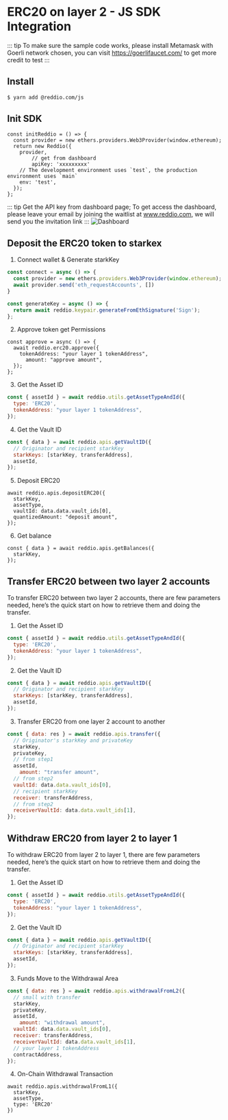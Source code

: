 # ERC20 on layer 2 - JS SDK Integration

::: tip
To make sure the sample code works, please install Metamask with Goerli network chosen, you can visit https://goerlifaucet.com/ to get more credit to test
:::

## Install

```sh
$ yarn add @reddio.com/js
```

## Init SDK

```tsx
const initReddio = () => {
  const provider = new ethers.providers.Web3Provider(window.ethereum);
  return new Reddio({
    provider,
		// get from dashboard
		apiKey: 'xxxxxxxxx'
    // The development environment uses `test`, the production environment uses `main`
    env: 'test',
  });
};
```
::: tip
Get the API key from dashboard page; To get access the dashboard, please leave your email by joining the waitlist at www.reddio.com, we will send you the invitation link
:::
![Dashboard](/dashboard-quickstart.png)

## Deposit the ERC20 token to starkex

1. Connect wallet & Generate starkKey

```jsx
const connect = async () => {
  const provider = new ethers.providers.Web3Provider(window.ethereum);
  await provider.send('eth_requestAccounts', [])
}

const generateKey = async () => {
  return await reddio.keypair.generateFromEthSignature('Sign');
};
```

2. Approve token get Permissions

```tsx
const approve = async () => {
  await reddio.erc20.approve({
    tokenAddress: "your layer 1 tokenAddress",
	  amount: "approve amount",
  });
};
```

3. Get the Asset ID

```jsx
const { assetId } = await reddio.utils.getAssetTypeAndId({
  type: 'ERC20',
  tokenAddress: "your layer 1 tokenAddress",
});
```

4. Get the Vault ID

```jsx
const { data } = await reddio.apis.getVaultID({
  // Originator and recipient starkKey
  starkKeys: [starkKey, transferAddress],
  assetId,
});
```

5. Deposit ERC20 

```tsx
await reddio.apis.depositERC20({
  starkKey,
  assetType,
  vaultId: data.data.vault_ids[0],
  quantizedAmount: "deposit amount",
});
```

6. Get balance

```tsx
const { data } = await reddio.apis.getBalances({
  starkKey,
});
```

## Transfer ERC20 between two layer 2 accounts

To transfer ERC20 between two layer 2 accounts, there are few parameters needed, here’s the quick start on how to retrieve them and doing the transfer.

1. Get the Asset ID

```jsx
const { assetId } = await reddio.utils.getAssetTypeAndId({
  type: 'ERC20',
  tokenAddress: "your layer 1 tokenAddress",
});
```

2. Get the Vault ID

```jsx
const { data } = await reddio.apis.getVaultID({
  // Originator and recipient starkKey
  starkKeys: [starkKey, transferAddress],
  assetId,
});
```

3. Transfer ERC20 from one layer 2 account to another

```jsx
const { data: res } = await reddio.apis.transfer({
  // Originator's starkKey and privateKey
  starkKey,
  privateKey,
  // from step1
  assetId,
	amount: "transfer amount",
  // from step2
  vaultId: data.data.vault_ids[0],
  // recipient starkKey
  receiver: transferAddress,
  // from step2
  receiverVaultId: data.data.vault_ids[1],
});
```

## Withdraw ERC20 from layer 2 to layer 1

To withdraw ERC20 from layer 2 to layer 1, there are few parameters needed, here’s the quick start on how to retrieve them and doing the transfer.

1. Get the Asset ID

```jsx
const { assetId } = await reddio.utils.getAssetTypeAndId({
  type: 'ERC20',
  tokenAddress: "your layer 1 tokenAddress",
});
```

2. Get the Vault ID

```jsx
const { data } = await reddio.apis.getVaultID({
  // Originator and recipient starkKey
  starkKeys: [starkKey, transferAddress],
  assetId,
});
```

3. Funds Move to the Withdrawal Area

```jsx
const { data: res } = await reddio.apis.withdrawalFromL2({
  // small with transfer
  starkKey,
  privateKey,
  assetId,
	amount: "withdrawal amount",
  vaultId: data.data.vault_ids[0],
  receiver: transferAddress,
  receiverVaultId: data.data.vault_ids[1],
  // your layer 1 tokenAddress
  contractAddress,
});
```

4. On-Chain Withdrawal Transaction

```tsx
await reddio.apis.withdrawalFromL1({
  starkKey,
  assetType,
  type: 'ERC20'
})
```
